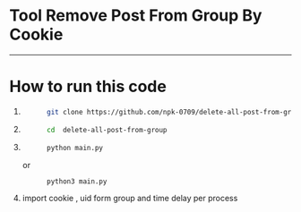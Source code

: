 # Tool Remove Post From Group By Cookie
--------------------------------------------
# How to run this code
1. ```bash
         git clone https://github.com/npk-0709/delete-all-post-from-group.git
   ```
2. ```bash
         cd  delete-all-post-from-group
   ```
3. ```bash
         python main.py
   ```
   or
   ```bash
         python3 main.py
   ```
6. import cookie , uid form group and time delay per process 

